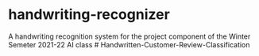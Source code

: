 # handwriting-recognizer

A handwriting recognition system for the project component of the Winter Semeter 2021-22 AI class 
#   H a n d w r i t t e n - C u s t o m e r - R e v i e w - C l a s s i f i c a t i o n  
 